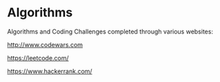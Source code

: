 # Algorithms

Algorithms and Coding Challenges completed through various websites: 

http://www.codewars.com

https://leetcode.com/

https://www.hackerrank.com/
